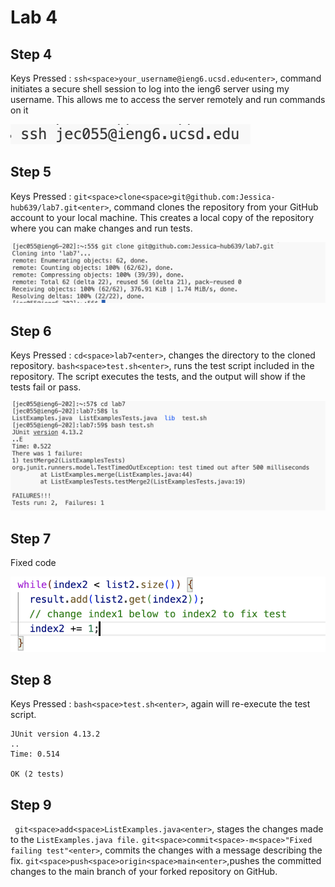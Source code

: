 # Lab 4

## Step 4
Keys Pressed : `ssh<space>your_username@ieng6.ucsd.edu<enter>`,  command initiates a secure shell session to log into the ieng6 server using my username. This allows me to access the server remotely and run commands on it

![Alt text](fourth-1st.png)

## Step 5
Keys Pressed : `git<space>clone<space>git@github.com:Jessica-hub639/lab7.git<enter>`, command clones the repository from your GitHub account to your local machine. This creates a local copy of the repository where you can make changes and run tests.

![Alt text](fourth-2nd.png)

## Step 6 
Keys Pressed : `cd<space>lab7<enter>`, changes the directory to the cloned repository. `bash<space>test.sh<enter>`, runs the test script included in the repository. The script executes the tests, and the output will show if the tests fail or pass.

![Alt text](fourth-3rd.png)

## Step 7
Fixed code 

![Alt text](fourth-4th.png)

## Step 8
Keys Pressed :  `bash<space>test.sh<enter>`, again will re-execute the test script.

```
JUnit version 4.13.2
..
Time: 0.514

OK (2 tests)
```

## Step 9

` git<space>add<space>ListExamples.java<enter>`, stages the changes made to the `ListExamples.java file.`
`git<space>commit<space>-m<space>"Fixed failing test"<enter>`, commits the changes with a message describing the fix.
`git<space>push<space>origin<space>main<enter>`,pushes the committed changes to the main branch of your forked repository on GitHub.
